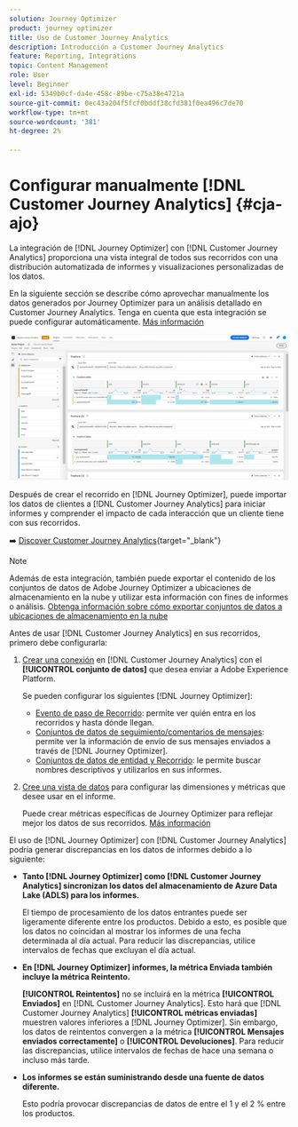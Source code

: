 ```yaml
---
solution: Journey Optimizer
product: journey optimizer
title: Uso de Customer Journey Analytics
description: Introducción a Customer Journey Analytics
feature: Reporting, Integrations
topic: Content Management
role: User
level: Beginner
exl-id: 5349b0cf-da4e-458c-89be-c75a38e4721a
source-git-commit: 0ec43a204f5fcf0bddf38cfd381f0ea496c7de70
workflow-type: tm+mt
source-wordcount: '381'
ht-degree: 2%

---
```


# Configurar manualmente [!DNL Customer Journey Analytics] {#cja-ajo}

La integración de [!DNL Journey Optimizer] con [!DNL Customer Journey Analytics] proporciona una vista integral de todos sus recorridos con una distribución automatizada de informes y visualizaciones personalizadas de los datos.

En la siguiente sección se describe cómo aprovechar manualmente los datos generados por Journey Optimizer para un análisis detallado en Customer Journey Analytics. Tenga en cuenta que esta integración se puede configurar automáticamente. [Más información](report-gs-cja.md)

![](assets/cja.png)

Después de crear el recorrido en [!DNL Journey Optimizer], puede importar los datos de clientes a [!DNL Customer Journey Analytics] para iniciar informes y comprender el impacto de cada interacción que un cliente tiene con sus recorridos.

➡️ [Discover Customer Journey Analytics](https://experienceleague.adobe.com/es/docs/analytics-platform/using/integrations/ajo#manually-configure-a-data-view-to-be-used-with-journey-optimizer){target="_blank"}

>[!NOTE]
>
>Además de esta integración, también puede exportar el contenido de los conjuntos de datos de Adobe Journey Optimizer a ubicaciones de almacenamiento en la nube y utilizar esta información con fines de informes o análisis. [Obtenga información sobre cómo exportar conjuntos de datos a ubicaciones de almacenamiento en la nube](../data/export-datasets.md)
>

Antes de usar [!DNL Customer Journey Analytics] en sus recorridos, primero debe configurarla:

1. [Crear una conexión](https://experienceleague.adobe.com/docs/analytics-platform/using/cja-connections/create-connection.html?lang=es) en [!DNL Customer Journey Analytics] con el **[!UICONTROL conjunto de datos]** que desea enviar a Adobe Experience Platform.

   Se pueden configurar los siguientes [!DNL Journey Optimizer]:
   * [Evento de paso de Recorrido](../data/datasets-query-examples.md#journey-step-event): permite ver quién entra en los recorridos y hasta dónde llegan.
   * [Conjuntos de datos de seguimiento/comentarios de mensajes](../data/datasets-query-examples.md#message-feedback-event-dataset): permite ver la información de envío de sus mensajes enviados a través de [!DNL Journey Optimizer].
   * [Conjuntos de datos de entidad y Recorrido](../data/datasets-query-examples.md#entity-dataset): le permite buscar nombres descriptivos y utilizarlos en sus informes.

1. [Cree una vista de datos](https://experienceleague.adobe.com/docs/analytics-platform/using/cja-dataviews/create-dataview.html?lang=es) para configurar las dimensiones y métricas que desee usar en el informe.

   Puede crear métricas específicas de Journey Optimizer para reflejar mejor los datos de sus recorridos. [Más información](https://experienceleague.adobe.com/docs/analytics-platform/using/integrations/ajo.html?lang=es#configure-the-data-view-to-accommodate-journey-optimizer-dimensions-and-metrics)

El uso de [!DNL Journey Optimizer] con [!DNL Customer Journey Analytics] podría generar discrepancias en los datos de informes debido a lo siguiente:

* **Tanto [!DNL Journey Optimizer] como [!DNL Customer Journey Analytics] sincronizan los datos del almacenamiento de Azure Data Lake (ADLS) para los informes.**

  El tiempo de procesamiento de los datos entrantes puede ser ligeramente diferente entre los productos. Debido a esto, es posible que los datos no coincidan al mostrar los informes de una fecha determinada al día actual. Para reducir las discrepancias, utilice intervalos de fechas que excluyan el día actual.

* **En [!DNL Journey Optimizer] informes, la métrica Enviada también incluye la métrica Reintento.**

  **[!UICONTROL Reintentos]** no se incluirá en la métrica **[!UICONTROL Enviados]** en [!DNL Customer Journey Analytics]. Esto hará que [!DNL Customer Journey Analytics] **[!UICONTROL métricas enviadas]** muestren valores inferiores a [!DNL Journey Optimizer]. Sin embargo, los datos de reintentos convergen a la métrica **[!UICONTROL Mensajes enviados correctamente]** o **[!UICONTROL Devoluciones]**.
Para reducir las discrepancias, utilice intervalos de fechas de hace una semana o incluso más tarde.

* **Los informes se están suministrando desde una fuente de datos diferente.**

  Esto podría provocar discrepancias de datos de entre el 1 y el 2 % entre los productos.
